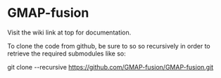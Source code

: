 # GMAP-fusion

Visit the wiki link at top for documentation.

To clone the code from github, be sure to so so recursively in order to retrieve the required submodules like so:

  git clone --recursive https://github.com/GMAP-fusion/GMAP-fusion.git


